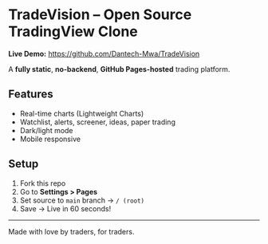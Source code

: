 # TradeVision – Open Source TradingView Clone

**Live Demo:** https://github.com/Dantech-Mwa/TradeVision

A **fully static**, **no-backend**, **GitHub Pages-hosted** trading platform.

## Features
- Real-time charts (Lightweight Charts)
- Watchlist, alerts, screener, ideas, paper trading
- Dark/light mode
- Mobile responsive

## Setup
1. Fork this repo
2. Go to **Settings > Pages**
3. Set source to `main` branch → `/ (root)`
4. Save → Live in 60 seconds!

---
Made with love by traders, for traders.
